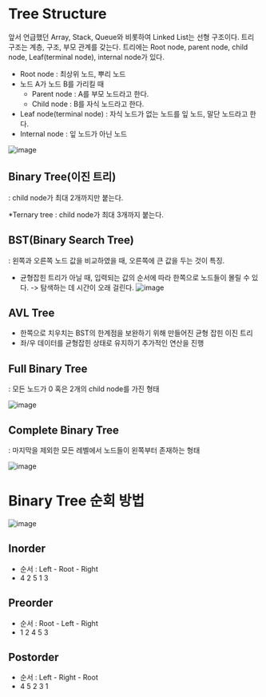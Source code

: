 # Tree Structure

앞서 언급했던 Array, Stack, Queue와 비롯하여 Linked List는 선형 구조이다.
트리 구조는 계층, 구조, 부모 관계를 갖는다.
트리에는 Root node, parent node, child node, Leaf(terminal node), internal node가 있다.
- Root node : 최상위 노드, 뿌리 노드
- 노드 A가 노드 B를 가리킬 때
  - Parent node :  A를 부모 노드라고 한다.
  - Child node : B를 자식 노드라고 한다.
- Leaf node(terminal node) : 자식 노드가 없는 노드를 잎 노드, 말단 노드라고 한다.
- Internal node : 잎 노드가 아닌 노드
  
![image](https://github.com/Hyejin724/computer_science/assets/148074385/ee4b96fc-80b2-48a5-82f6-8dc941184c6f)

## Binary Tree(이진 트리)
 : child node가 최대 2개까지만 붙는다.
 
   *Ternary tree : child node가 최대 3개까지 붙는다.
 
## BST(Binary Search Tree)
 : 왼쪽과 오른쪽 노드 값을 비교하였을 때, 오른쪽에 큰 값을 두는 것이 특징.
- 균형잡힌 트리가 아닐 때, 입력되는 값의 순서에 따라 한쪽으로 노드들이 몰릴 수 있다. -> 탐색하는 데 시간이 오래 걸린다.
![image](https://github.com/Hyejin724/computer_science/assets/148074385/bde291ec-145c-4996-acf7-0e7a6a382ac6)

## AVL Tree
- 한쪽으로 치우치는 BST의 한계점을 보완하기 위해 만들어진 균형 잡힌 이진 트리
- 좌/우 데이터를 균형잡힌 상태로 유지하기 추가적인 연산을 진행
  
## Full Binary Tree
: 모든 노드가 0 혹은 2개의 child node를 가진 형태

![image](https://github.com/Hyejin724/computer_science/assets/148074385/66bf4c43-25d1-437f-b12d-50746fedf6fe)

## Complete Binary Tree
: 마지막을 제외한 모든 레벨에서 노드들이 왼쪽부터 존재하는 형태

![image](https://github.com/Hyejin724/computer_science/assets/148074385/111bfa3b-65fe-44e0-8fd9-8fe614adb800)

# Binary Tree 순회 방법

![image](https://github.com/Hyejin724/computer_science/assets/148074385/0a907984-b92a-4bf5-8104-c21b518a4654)

## Inorder
- 순서 : Left - Root - Right
- 4 2 5 1 3 

## Preorder
- 순서 : Root - Left - Right
- 1 2 4 5 3

## Postorder
- 순서 : Left - Right - Root
- 4 5 2 3 1






